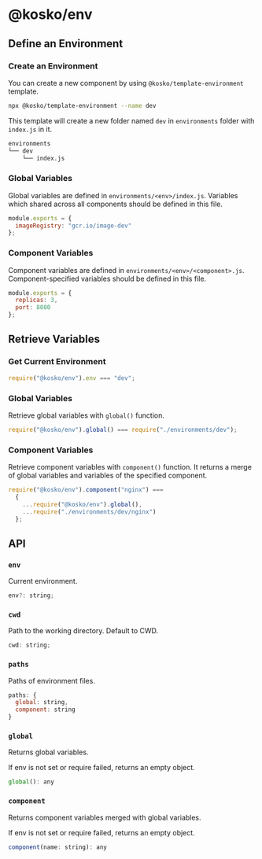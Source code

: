 # @kosko/env

## Define an Environment

### Create an Environment

You can create a new component by using `@kosko/template-environment` template.

```sh
npx @kosko/template-environment --name dev
```

This template will create a new folder named `dev` in `environments` folder with `index.js` in it.

```sh
environments
└── dev
    └── index.js
```

### Global Variables

Global variables are defined in `environments/<env>/index.js`. Variables which shared across all components should be defined in this file.

```js
module.exports = {
  imageRegistry: "gcr.io/image-dev"
};
```

### Component Variables

Component variables are defined in `environments/<env>/<component>.js`. Component-specified variables should be defined in this file.

```js
module.exports = {
  replicas: 3,
  port: 8080
};
```

## Retrieve Variables

### Get Current Environment

```js
require("@kosko/env").env === "dev";
```

### Global Variables

Retrieve global variables with `global()` function.

```js
require("@kosko/env").global() === require("./environments/dev");
```

### Component Variables

Retrieve component variables with `component()` function. It returns a merge of global variables and variables of the specified component.

```js
require("@kosko/env").component("nginx") ===
  {
    ...require("@kosko/env").global(),
    ...require("./environments/dev/nginx")
  };
```

## API

### `env`

Current environment.

```js
env?: string;
```

### `cwd`

Path to the working directory. Default to CWD.

```js
cwd: string;
```

### `paths`

Paths of environment files.

```js
paths: {
  global: string,
  component: string
}
```

### `global`

Returns global variables.

If env is not set or require failed, returns an empty object.

```js
global(): any
```

### `component`

Returns component variables merged with global variables.

If env is not set or require failed, returns an empty object.

```js
component(name: string): any
```
